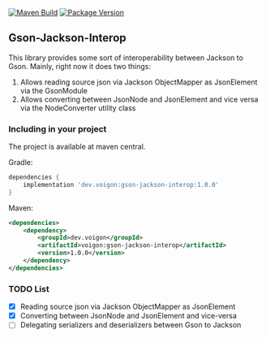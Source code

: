 [![Maven Build](https://github.com/liorsl/gson-jackson-interop/actions/workflows/maven-publish.yml/badge.svg)](https://github.com/liorsl/gson-jackson-interop/actions/workflows/maven-publish.yml)
[![Package Version](https://img.shields.io/nexus/r/dev.voigon/gson-jackson-interop?logo=Version&server=https%3A%2F%2Fmvn.apartiumservices.com)](https://mvn.apartiumservices.com/repository/voigon-releases/)

## Gson-Jackson-Interop
This library provides some sort of interoperability between Jackson to Gson. 
Mainly, right now it does two things:
1. Allows reading source json via Jackson ObjectMapper as JsonElement via the GsonModule
2. Allows converting between JsonNode and JsonElement and vice versa via the NodeConverter utility class

### Including in your project
The project is available at maven central.

Gradle:
```groovy
dependencies {
    implementation 'dev.voigon:gson-jackson-interop:1.0.0'
}

```

Maven:
```xml
<dependencies>
    <dependency>
        <groupId>dev.voigon</groupId>
        <artifactId>voigon:gson-jackson-interop</artifactId>
        <version>1.0.0</version>
    </dependency>
</dependencies>
```

### TODO List
- [X] Reading source json via Jackson ObjectMapper as JsonElement
- [X] Converting between JsonNode and JsonElement and vice-versa
- [ ] Delegating serializers and deserializers between Gson to Jackson